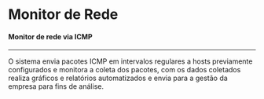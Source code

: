 # **Monitor de Rede**
#### Monitor de rede via ICMP
----

O sistema envia pacotes ICMP em intervalos regulares a hosts previamente configurados e monitora a coleta dos pacotes, com os dados coletados
realiza gráficos e relatórios automatizados e envia para a gestão da empresa para fins de análise.

